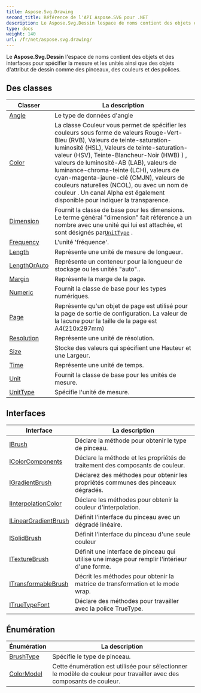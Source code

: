 ```yaml
---
title: Aspose.Svg.Drawing
second_title: Référence de l'API Aspose.SVG pour .NET
description: Le Aspose.Svg.Dessin lespace de noms contient des objets et des interfaces pour spécifier la mesure et les unités ainsi que des objets dattribut de dessin comme des pinceaux des couleurs et des polices.
type: docs
weight: 140
url: /fr/net/aspose.svg.drawing/
---
```

Le **Aspose.Svg.Dessin** l'espace de noms contient des objets et des interfaces pour spécifier la mesure et les unités ainsi que des objets d'attribut de dessin comme des pinceaux, des couleurs et des polices.

## Des classes

| Classer | La description |
| --- | --- |
| [Angle](./angle/) | Le type de données d'angle |
| [Color](./color/) | La classe Couleur vous permet de spécifier les couleurs sous forme de valeurs Rouge-Vert-Bleu (RVB), Valeurs de teinte-saturation-luminosité (HSL), Valeurs de teinte-saturation-valeur (HSV), Teinte-Blancheur-Noir (HWB) ) , valeurs de luminosité-AB (LAB), valeurs de luminance-chroma-teinte (LCH), valeurs de cyan-magenta-jaune-clé (CMJN), valeurs de couleurs naturelles (NCOL), ou avec un nom de couleur . Un canal Alpha est également disponible pour indiquer la transparence. |
| [Dimension](./dimension/) | Fournit la classe de base pour les dimensions. Le terme général "dimension" fait référence à un nombre avec une unité qui lui est attachée, et sont désignés par[`UnitType`](../aspose.svg.drawing/unittype/) . |
| [Frequency](./frequency/) | L'unité 'fréquence'. |
| [Length](./length/) | Représente une unité de mesure de longueur. |
| [LengthOrAuto](./lengthorauto/) | Représente un conteneur pour la longueur de stockage ou les unités "auto".. |
| [Margin](./margin/) | Représente la marge de la page. |
| [Numeric](./numeric/) | Fournit la classe de base pour les types numériques. |
| [Page](./page/) | Représente qu'un objet de page est utilisé pour la page de sortie de configuration. La valeur de la lacune pour la taille de la page est A4(210x297mm) |
| [Resolution](./resolution/) | Représente une unité de résolution. |
| [Size](./size/) | Stocke des valeurs qui spécifient une Hauteur et une Largeur. |
| [Time](./time/) | Représente une unité de temps. |
| [Unit](./unit/) | Fournit la classe de base pour les unités de mesure. |
| [UnitType](./unittype/) | Spécifie l'unité de mesure. |
## Interfaces

| Interface | La description |
| --- | --- |
| [IBrush](./ibrush/) | Déclare la méthode pour obtenir le type de pinceau. |
| [IColorComponents](./icolorcomponents/) | Déclare la méthode et les propriétés de traitement des composants de couleur. |
| [IGradientBrush](./igradientbrush/) | Déclarez des méthodes pour obtenir les propriétés communes des pinceaux dégradés. |
| [IInterpolationColor](./iinterpolationcolor/) | Déclare les méthodes pour obtenir la couleur d'interpolation. |
| [ILinearGradientBrush](./ilineargradientbrush/) | Définit l'interface du pinceau avec un dégradé linéaire. |
| [ISolidBrush](./isolidbrush/) | Définit l'interface du pinceau d'une seule couleur |
| [ITextureBrush](./itexturebrush/) | Définit une interface de pinceau qui utilise une image pour remplir l'intérieur d'une forme. |
| [ITransformableBrush](./itransformablebrush/) | Décrit les méthodes pour obtenir la matrice de transformation et le mode wrap. |
| [ITrueTypeFont](./itruetypefont/) | Déclare des méthodes pour travailler avec la police TrueType. |
## Énumération

| Énumération | La description |
| --- | --- |
| [BrushType](./brushtype/) | Spécifie le type de pinceau. |
| [ColorModel](./colormodel/) | Cette énumération est utilisée pour sélectionner le modèle de couleur pour travailler avec des composants de couleur. |


